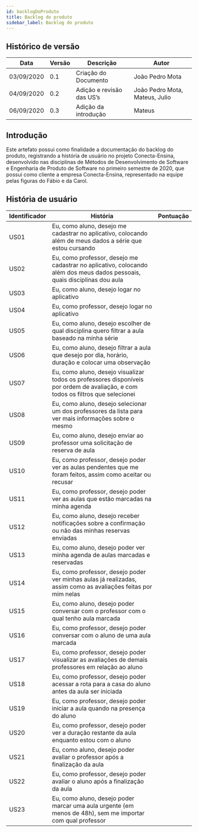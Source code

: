 ```yaml
---
id: backlogDoProduto
title: Backlog do produto
sidebar_label: Backlog do produto
---
```


## Histórico de versão

| Data | Versão | Descrição | Autor |
|--------|-----------|---------------|---------|
| 03/09/2020 | 0.1 | Criação do Documento | João Pedro Mota |
| 04/09/2020 | 0.2 | Adição e revisão das US’s | João Pedro Mota, Mateus, Julio |
| 06/09/2020 | 0.3 | Adição da introdução | Mateus |

## Introdução

Este artefato possui como finalidade a documentação do backlog do produto, registrando a história de usuário no projeto Conecta-Ensina, desenvolvido nas disciplinas de Métodos de Desenvolvimento de Software e Engenharia de Produto de Software no primeiro semestre de 2020, que possui como cliente a empresa Conecta-Ensina, representado na equipe pelas figuras do Fábio e da Carol.

## História de usuário

| Identificador | História | Pontuação |
|----|----|----|
| US01 | Eu, como aluno, desejo me cadastrar no aplicativo, colocando além de meus dados a série que estou cursando |   |
| US02 | Eu, como professor, desejo me cadastrar no aplicativo, colocando além dos meus dados pessoais, quais disciplinas dou aula |  |
| US03 | Eu, como aluno, desejo logar no aplicativo |   |
| US04 | Eu, como professor, desejo logar no aplicativo |   |
| US05 | Eu, como aluno, desejo escolher de qual disciplina quero filtrar a aula baseado na minha série |  |
| US06 | Eu, como aluno, desejo filtrar a aula que desejo por dia, horário, duração e colocar uma observação |  |
| US07 | Eu, como aluno, desejo visualizar todos os professores disponíveis por ordem de avaliação, e com todos os filtros que selecionei |  |
| US08 | Eu, como aluno, desejo selecionar um dos professores da lista para ver mais informações sobre o mesmo |  |
| US09 | Eu, como aluno, desejo enviar ao professor uma solicitação de reserva de aula |  |
| US10 | Eu, como professor, desejo poder ver as aulas pendentes que me foram feitos, assim como aceitar ou recusar |  |
| US11 | Eu, como professor, desejo poder ver as aulas que estão marcadas na minha agenda |  |
| US12 | Eu, como aluno, desejo receber notificações sobre a confirmação ou não das minhas reservas enviadas |  |
| US13 | Eu, como aluno, desejo poder ver minha agenda de aulas marcadas e reservadas ||
| US14 | Eu, como professor, desejo poder ver minhas aulas já realizadas, assim como as avaliações feitas por mim nelas |  | 
| US15 | Eu, como aluno, desejo poder conversar com  o professor com o qual tenho aula marcada |  | 
| US16 | Eu, como professor, desejo poder conversar com o aluno de uma aula marcada |  | 
| US17 | Eu, como professor, desejo poder visualizar as avaliações de demais professores em relação ao aluno |  | 
| US18 | Eu, como professor, desejo poder acessar a rota para a casa do aluno antes da aula ser iniciada |  | 
| US19 | Eu, como professor, desejo poder iniciar a aula quando na presença do aluno |  | 
| US20 | Eu, como professor, desejo poder ver a duração restante da aula enquanto estou com o aluno |  | 
| US21 | Eu, como aluno, desejo poder avaliar o professor após a finalização da aula |  | 
| US22 | Eu, como professor, desejo poder avaliar o aluno após a finalização da aula |  | 
| US23 | Eu, como aluno, desejo poder marcar uma aula urgente (em menos de 48h), sem me importar com qual professor |  | 